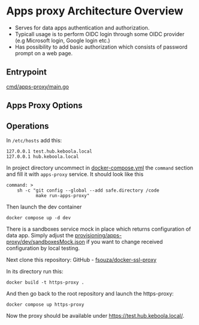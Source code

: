 # Apps proxy Architecture Overview

- Serves for data apps authentication and authorization.
- Typicall usage is to perform OIDC login through some OIDC provider (e.g Microsoft login, Google login etc.)
- Has possibility to add basic authorization which consists of password prompt on a web page.


## Entrypoint

[cmd/apps-proxy/main.go](../../cmd/apps-proxy/main.go)

## Apps Proxy Options

## Operations

In `/etc/hosts` add this:

```
127.0.0.1 test.hub.keboola.local
127.0.0.1 hub.keboola.local
```
In project directory uncommect in [docker-compose.yml](../../docker-compose.yml) the `command` section and fill it with `apps-proxy` service. It should look like this
```
command: >
    sh -c "git config --global --add safe.directory /code
           make run-apps-proxy"
```

Then launch the dev container
```
docker compose up -d dev
```

There is a sandboxes service mock in place which returns configuration of data app. Simply adjust the [provisioning/apps-proxy/dev/sandboxesMock.json](../../provisioning/apps-proxy/dev/sandboxesMock.json) if you want to change received configuration by local testing.

Next clone this repository: GitHub - [fsouza/docker-ssl-proxy](https://github.com/fsouza/docker-ssl-proxy)

In its directory run this:

```
docker build -t https-proxy .
```

And then go back to the root repository and launch the https-proxy:

```
docker compose up https-proxy 
```

Now the proxy should be available under https://test.hub.keboola.local/.


